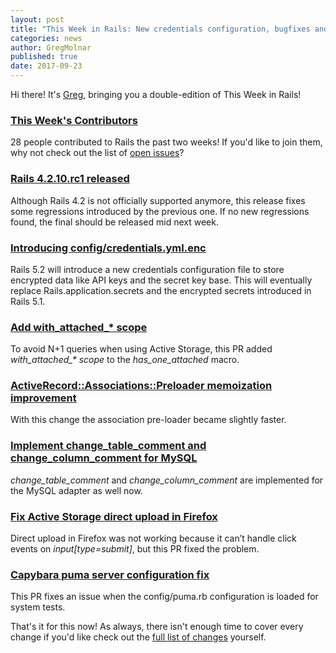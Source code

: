 ```yaml
---
layout: post
title: "This Week in Rails: New credentials configuration, bugfixes and more!"
categories: news
author: GregMolnar
published: true
date: 2017-09-23
---
```


Hi there! It's [Greg](https://twitter.com/GregMolnar), bringing you a double-edition of This Week in Rails!

### [This Week's Contributors](http://contributors.rubyonrails.org/contributors/in-time-window/20170910-20170922)

28 people contributed to Rails the past two weeks! If you'd like to join them, why not check out the list of [open issues](https://github.com/rails/rails/issues)?

### [Rails 4.2.10.rc1 released](https://rubyonrails.org/2017/9/20/Rails-4-2-10-rc1-released)

Although Rails 4.2 is not officially supported anymore, this release fixes some regressions introduced by the previous one. If no new regressions found, the final should be released mid next week.

### [Introducing config/credentials.yml.enc ](https://github.com/rails/rails/pull/30067)

Rails 5.2 will introduce a new credentials configuration file to store encrypted data like API keys and the secret key base. This will eventually replace Rails.application.secrets and the encrypted secrets introduced in Rails 5.1.

### [Add with_attached_* scope](https://github.com/rails/rails/pull/30629/files)

To avoid N+1 queries when using Active Storage, this PR added _with\_attached\_\* scope_ to the _has\_one\_attached_ macro.

### [ActiveRecord::Associations::Preloader memoization improvement](https://github.com/rails/rails/pull/30564)

With this change the association pre-loader became slightly faster.

### [Implement change_table_comment and change_column_comment for MySQL](https://github.com/rails/rails/pull/30677)

_change\_table\_comment_ and _change\_column\_comment_ are implemented for the MySQL adapter as well now.

### [Fix Active Storage direct upload in Firefox](https://github.com/rails/rails/pull/30568)

Direct upload in Firefox was not working because it can’t handle click events on _input[type=submit]_, but this PR fixed the problem.

### [Capybara puma server configuration fix](https://github.com/rails/rails/pull/30638)

This PR fixes an issue when the config/puma.rb configuration is loaded for system tests.

That's it for this now! As always, there isn't enough time to cover every change if you'd like check out the [full list of changes](https://github.com/rails/rails/compare/master@%7B2017-09-09%7D...@%7B2017-09-22%7D) yourself.
